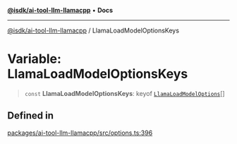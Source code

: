 [**@isdk/ai-tool-llm-llamacpp**](../README.md) • **Docs**

***

[@isdk/ai-tool-llm-llamacpp](../globals.md) / LlamaLoadModelOptionsKeys

# Variable: LlamaLoadModelOptionsKeys

> `const` **LlamaLoadModelOptionsKeys**: keyof [`LlamaLoadModelOptions`](../interfaces/LlamaLoadModelOptions.md)[]

## Defined in

[packages/ai-tool-llm-llamacpp/src/options.ts:396](https://github.com/isdk/ai-tool-llm-llamacpp.js/blob/881246bc2c8fda9337c000f2556d31a0b31f7d27/src/options.ts#L396)
